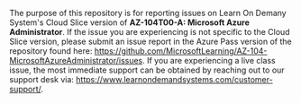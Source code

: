 The purpose of this repository is for reporting issues on Learn On Demany System's Cloud Slice version of **AZ-104T00-A: Microsoft Azure Administrator**.  If the issue you are experiencing is not specific to the Cloud Slice version, please submit an issue report in the Azure Pass version of the repository found here: https://github.com/MicrosoftLearning/AZ-104-MicrosoftAzureAdministrator/issues.  If you are experiencing a live class issue, the most immediate support can be obtained by reaching out to our support desk via:  https://www.learnondemandsystems.com/customer-support/.  
